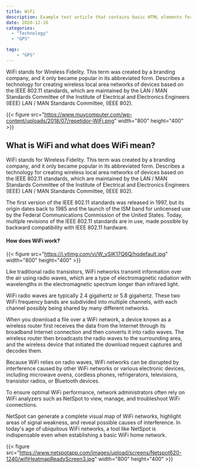 ```yaml
---
title: WiFi
description: Example test article that contains basic HTML elements for text formatting on the Web.
date: 2020-12-16
categories:
  - "Technology"
  - "GPS"

tags:
    - "GPS"
---
```

WiFi stands for Wireless Fidelity. This term was created by a branding company, and it only became popular in its abbreviated form. Describes a technology for creating wireless local area networks of devices based on the IEEE 802.11 standards, which are maintained by the LAN / MAN Standards Committee of the Institute of Electrical and Electronics Engineers (IEEE) LAN / MAN Standards Committee, (IEEE 802).
<!--more-->

{{< figure src="https://www.muycomputer.com/wp-content/uploads/2018/07/repetidor-WiFi.png" width="800" height="400"  >}}

## What is WiFi and what does WiFi mean?

WiFi stands for Wireless Fidelity. This term was created by a branding company, and it only became popular in its abbreviated form. Describes a technology for creating wireless local area networks of devices based on the IEEE 802.11 standards, which are maintained by the LAN / MAN Standards Committee of the Institute of Electrical and Electronics Engineers (IEEE) LAN / MAN Standards Committee, (IEEE 802).

The first version of the IEEE 802.11 standards was released in 1997, but its origin dates back to 1985 and the launch of the ISM band for unlicensed use by the Federal Communications Commission of the United States. Today, multiple revisions of the IEEE 802.11 standards are in use, made possible by backward compatibility with IEEE 802.11 hardware.


#### How does WiFi work?

{{< figure src="https://i.ytimg.com/vi/W_vSIK17Q6Q/hqdefault.jpg" width="800" height="400"  >}}

Like traditional radio transistors, WiFi networks transmit information over the air using radio waves, which are a type of electromagnetic radiation with wavelengths in the electromagnetic spectrum longer than infrared light.

WiFi radio waves are typically 2.4 gigahertz or 5.8 gigahertz. These two WiFi frequency bands are subdivided into multiple channels, with each channel possibly being shared by many different networks.

When you download a file over a WiFi network, a device known as a wireless router first receives the data from the Internet through its broadband Internet connection and then converts it into radio waves. The wireless router then broadcasts the radio waves to the surrounding area, and the wireless device that initiated the download request captures and decodes them.

Because WiFi relies on radio waves, WiFi networks can be disrupted by interference caused by other WiFi networks or various electronic devices, including microwave ovens, cordless phones, refrigerators, televisions, transistor radios, or Bluetooth devices.

To ensure optimal WiFi performance, network administrators often rely on WiFi analyzers such as NetSpot to view, manage, and troubleshoot WiFi connections.

NetSpot can generate a complete visual map of WiFi networks, highlight areas of signal weakness, and reveal possible causes of interference. In today's age of ubiquitous WiFi networks, a tool like NetSpot is indispensable even when establishing a basic WiFi home network.

{{< figure src="https://www.netspotapp.com/images/upload/screens/Netspot620-1240/wifiHeatmapReadyScreen3.jpg" width="800" height="400"  >}}

